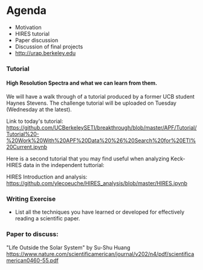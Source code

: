 
# Agenda
- Motivation
- HIRES tutorial
- Paper discussion
- Discussion of final projects
- http://urap.berkeley.edu

### Tutorial
#### High Resolution Spectra and what we can learn from them.

We will have a walk through of a tutorial produced by a former UCB student Haynes Stevens.
The challenge tutorial will be uploaded on Tuesday (Wednesday at the latest).

Link to today's tutorial:
https://github.com/UCBerkeleySETI/breakthrough/blob/master/APF/Tutorial/Tutorial%20-%20Work%20With%20APF%20Data%20%26%20Search%20for%20ETI%20Current.ipynb


Here is a second tutorial that you may find useful when analyzing Keck-HIRES data in 
the independent tuttorial:

HIRES Introduction and analysis: 
https://github.com/ylecoeuche/HIRES_analysis/blob/master/HIRES.ipynb 

### Writing Exercise
* List all the techniques you have learned or developed for effectively reading a scientific paper.

### Paper to discuss:
"Life Outside the Solar System" by Su-Shu Huang https://www.nature.com/scientificamerican/journal/v202/n4/pdf/scientificamerican0460-55.pdf
